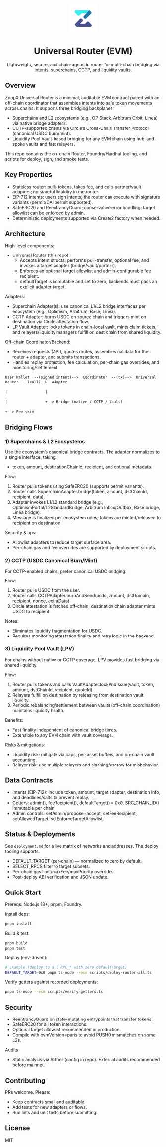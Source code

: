 <div align="center">
  <img src="assets/zoopx.png" alt="ZoopX" height="92" />
  <h1>Universal Router (EVM)</h1>
  <p>Lightweight, secure, and chain-agnostic router for multi-chain bridging via intents, superchains, CCTP, and liquidity vaults.</p>
</div>

## Overview

ZoopX Universal Router is a minimal, auditable EVM contract paired with an off-chain coordinator that assembles intents into safe token movements across chains. It supports three bridging backplanes:

- Superchains and L2 ecosystems (e.g., OP Stack, Arbitrum Orbit, Linea) via native bridge adapters.
- CCTP-supported chains via Circle’s Cross-Chain Transfer Protocol (canonical USDC burn/mint).
- Liquidity Pool Vault-based bridging for any EVM chain using hub-and-spoke vaults and fast relayers.

This repo contains the on-chain Router, Foundry/Hardhat tooling, and scripts for deploy, sign, and smoke tests.

## Key Properties

- Stateless router: pulls tokens, takes fee, and calls partner/vault adapters; no stateful liquidity in the router.
- EIP-712 intents: users sign intents; the router can execute with signature variants (permit/DAI permit supported).
- SafeERC20 and ReentrancyGuard; conservative error handling; target allowlist can be enforced by admin.
- Deterministic deployments supported via Create2 factory when needed.

## Architecture

High-level components:

- Universal Router (this repo):
  - Accepts intent structs, performs pull-transfer, optional fee, and invokes a target adapter (bridge/vault/partner).
  - Enforces an optional target allowlist and admin-configurable fee recipient.
  - defaultTarget is immutable and set to zero; backends must pass an explicit adapter target.

Adapters:
- Superchain Adapter(s): use canonical L1/L2 bridge interfaces per ecosystem (e.g., Optimism, Arbitrum, Base, Linea).
- CCTP Adapter: burns USDC on source chain and triggers mint on destination via Circle attestation flow.
- LP Vault Adapter: locks tokens in chain-local vault, mints claim tickets, and relayers/liquidity managers fulfill on dest chain from shared liquidity.

Off-chain Coordinator/Backend:
- Receives requests (API), quotes routes, assembles calldata for the router + adapter, and submits transactions.
- Handles replay protection, fee calculation, per-chain gas overrides, and monitoring/settlement.

```text
User Wallet  --(signed intent)-->  Coordinator  --(tx)-->  Universal Router  --(call)-->  Adapter
                                                                        |                 | 
                                                                        |                 +--> Bridge (native / CCTP / Vault)
                                                                        +--> Fee skim     
```

## Bridging Flows

### 1) Superchains & L2 Ecosystems

Use the ecosystem’s canonical bridge contracts. The adapter normalizes to a single interface, taking:
- token, amount, destinationChainId, recipient, and optional metadata.

Flow:
1. Router pulls tokens using SafeERC20 (supports permit variants).
2. Router calls SuperchainAdapter.bridge(token, amount, dstChainId, recipient, data).
3. Adapter invokes L1/L2 standard bridge (e.g., OptimismPortal/L2StandardBridge, Arbitrum Inbox/Outbox, Base bridge, Linea bridge).
4. Message is finalized per ecosystem rules; tokens are minted/released to recipient on destination.

Security & ops:
- Allowlist adapters to reduce target surface area.
- Per-chain gas and fee overrides are supported by deployment scripts.

### 2) CCTP (USDC Canonical Burn/Mint)

For CCTP-enabled chains, prefer canonical USDC bridging:

Flow:
1. Router pulls USDC from the user.
2. Router calls CCTPAdapter.burnAndSend(usdc, amount, dstDomain, recipient, nonce, extraData).
3. Circle attestation is fetched off-chain; destination chain adapter mints USDC to recipient.

Notes:
- Eliminates liquidity fragmentation for USDC.
- Requires monitoring attestation finality and retry logic in the backend.

### 3) Liquidity Pool Vault (LPV)

For chains without native or CCTP coverage, LPV provides fast bridging via shared liquidity.

Flow:
1. Router pulls tokens and calls VaultAdapter.lockAndIssue(vault, token, amount, dstChainId, recipient, quoteId).
2. Relayers fulfill on destination by releasing from destination vault liquidity.
3. Periodic rebalancing/settlement between vaults (off-chain coordination) maintains liquidity health.

Benefits:
- Fast finality independent of canonical bridge times.
- Extensible to any EVM chain with vault coverage.

Risks & mitigations:
- Liquidity risk: mitigate via caps, per-asset buffers, and on-chain vault accounting.
- Relayer risk: use multiple relayers and slashing/escrow for misbehavior.

## Data Contracts

- Intents (EIP-712): include token, amount, target adapter, destination info, and deadlines/salts to prevent replay.
- Getters: admin(), feeRecipient(), defaultTarget() = 0x0, SRC_CHAIN_ID() immutable per chain.
- Admin controls: setAdmin/propose+accept, setFeeRecipient, setAllowedTarget, setEnforceTargetAllowlist.

## Status & Deployments

See `deployment.md` for a live matrix of networks and addresses. The deploy tooling supports:
- DEFAULT_TARGET (per-chain) — normalized to zero by default.
- SELECT_RPCS filter to target subsets.
- Per-chain gas limit/maxFee/maxPriority overrides.
- Post-deploy ABI verification and JSON update.

## Quick Start

Prereqs: Node.js 18+, pnpm, Foundry.

Install deps:
```bash
pnpm install
```

Build & test:
```bash
pnpm build
pnpm test
```

Deploy (env-driven):
```bash
# Example (deploy to all RPC_* with zero defaultTarget)
DEFAULT_TARGET=0x0 pnpm ts-node --esm scripts/deploy-router-all.ts
```

Verify getters against recorded deployments:
```bash
pnpm ts-node --esm scripts/verify-getters.ts
```

## Security

- ReentrancyGuard on state-mutating entrypoints that transfer tokens.
- SafeERC20 for all token interactions.
- Optional target allowlist recommended in production.
- Compile with evmVersion=paris to avoid PUSH0 mismatches on some L2s.

Audits
- Static analysis via Slither (config in repo). External audits recommended before mainnet.

## Contributing

PRs welcome. Please:
- Keep contracts small and auditable.
- Add tests for new adapters or flows.
- Run lints and unit tests before submitting.

## License

MIT
